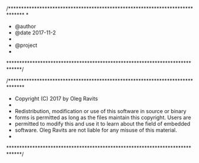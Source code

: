 /******************************************************************************
 * 
 * @author <Oleg Ravits>
 * @date 2017-11-2
 *
 * @project <Introduction to Embedded Systems Software and Development Environments>
 *
 *****************************************************************************/

/******************************************************************************
 * Copyright (C) 2017 by Oleg Ravits
 *
 * Redistribution, modification or use of this software in source or binary
 * forms is permitted as long as the files maintain this copyright. Users are 
 * permitted to modify this and use it to learn about the field of embedded
 * software. Oleg Ravits are not liable for any misuse of this material. 
 *
 *****************************************************************************/

